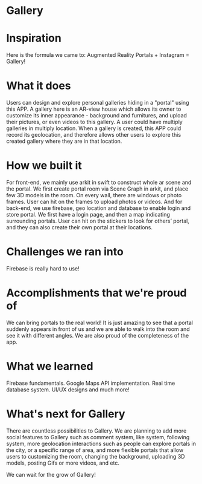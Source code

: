 # Gallery
# Inspiration
Here is the formula we came to: Augmented Reality Portals + Instagram = Gallery!

# What it does
Users can design and explore personal galleries hiding in a "portal" using this APP. A gallery here is an AR-view house which allows its owner to customize its inner appearance - background and furnitures, and upload their pictures, or even videos to this gallery. A user could have multiply galleries in multiply location. When a gallery is created, this APP could record its geolocation, and therefore allows other users to explore this created gallery where they are in that location.

# How we built it
For front-end, we mainly use arkit in swift to construct whole ar scene and the portal. We first create portal room via Scene Graph in arkit, and place few 3D models in the room. On every wall, there are windows or photo frames. User can hit on the frames to upload photos or videos. And for back-end, we use firebase, geo location and database to enable login and store portal. We first have a login page, and then a map indicating surrounding portals. User can hit on the stickers to look for others’ portal, and they can also create their own portal at their locations.

# Challenges we ran into
Firebase is really hard to use!

# Accomplishments that we're proud of
We can bring portals to the real world! It is just amazing to see that a portal suddenly appears in front of us and we are able to walk into the room and see it with different angles. We are also proud of the completeness of the app.

# What we learned
Firebase fundamentals. Google Maps API implementation. Real time database system. UI/UX designs and much more!

# What's next for Gallery
There are countless possibilities to Gallery. We are planning to add more social features to Gallery such as comment system, like system, following system, more geolocation interactions such as people can explore portals in the city, or a specific range of area, and more flexible portals that allow users to customizing the room, changing the background, uploading 3D models, posting Gifs or more videos, and etc.

We can wait for the grow of Gallery!
